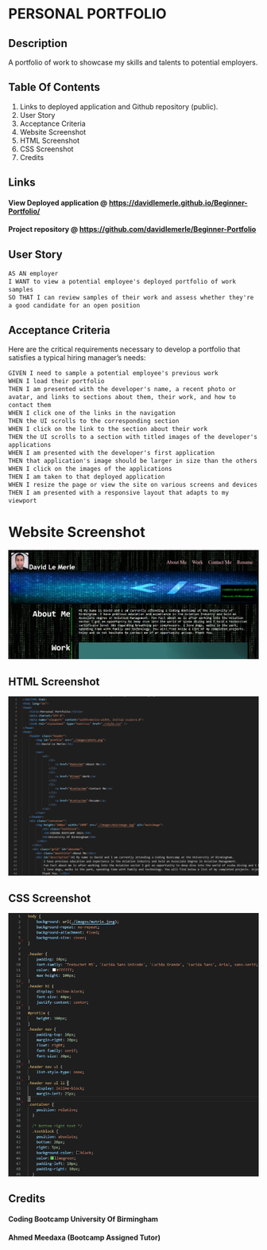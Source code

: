 # **PERSONAL PORTFOLIO**

## **Description**

A portfolio of work to showcase my skills and talents to potential employers.

## **Table Of Contents**

1. Links to deployed application and Github repository (public).
2. User Story
3. Acceptance Criteria
4. Website Screenshot
5. HTML Screenshot
6. CSS Screenshot
7. Credits


## **Links**

 #### View Deployed application @ https://davidlemerle.github.io/Beginner-Portfolio/
 #### Project repository @ https://github.com/davidlemerle/Beginner-Portfolio


## **User Story**

```
AS AN employer
I WANT to view a potential employee's deployed portfolio of work samples
SO THAT I can review samples of their work and assess whether they're a good candidate for an open position
```


## **Acceptance Criteria**

Here are the critical requirements necessary to develop a portfolio that satisfies a typical hiring manager’s needs:

```
GIVEN I need to sample a potential employee's previous work
WHEN I load their portfolio
THEN I am presented with the developer's name, a recent photo or avatar, and links to sections about them, their work, and how to contact them
WHEN I click one of the links in the navigation
THEN the UI scrolls to the corresponding section
WHEN I click on the link to the section about their work
THEN the UI scrolls to a section with titled images of the developer's applications
WHEN I am presented with the developer's first application
THEN that application's image should be larger in size than the others
WHEN I click on the images of the applications
THEN I am taken to that deployed application
WHEN I resize the page or view the site on various screens and devices
THEN I am presented with a responsive layout that adapts to my viewport
```

# **Website Screenshot**
![Website Screenshot](./images/webscreenshot.png)

## **HTML Screenshot**
![HTML Screenshot](./images/htmlscreenshot.png)

## **CSS Screenshot**
![CSS Screenshot](./images/cssscreenshot.png)

## **Credits**

#### Coding Bootcamp University Of Birmingham
#### Ahmed Meedaxa (Bootcamp Assigned Tutor)

